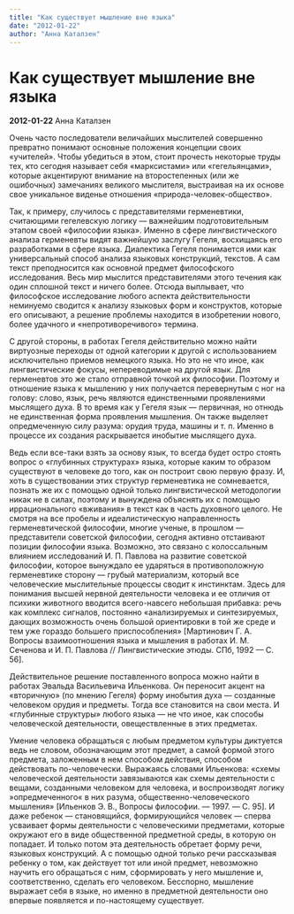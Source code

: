 ```yaml
---
title: "Как существует мышление вне языка"
date: "2012-01-22"
author: "Анна Каталзен"
---
```


# Как существует мышление вне языка

**2012-01-22** Анна Каталзен

Очень часто последователи величайших мыслителей совершенно превратно понимают основные положения концепции своих «учителей». Чтобы убедиться в этом, стоит прочесть некоторые труды тех, кто сегодня называет себя «марксистами» или «гегельянцами», которые акцентируют внимание на второстепенных (или же ошибочных) замечаниях великого мыслителя, выстраивая на их основе свое уникальное виденье отношения «природа-человек-общество».

Так, к примеру, случилось с представителями герменевтики, считающими гегелевскую логику — важнейшим подготовительным этапом своей «философии языка». Именно в сфере лингвистического анализа герменевты видят важнейшую заслугу Гегеля, восхищаясь его разработками в сфере языка. Диалектика Гегеля понимается ими как универсальный способ анализа языковых конструкций, текстов. А сам текст преподносится как основной предмет философского исследования. Весь мир мыслится представителями этого течения как один сплошной текст и ничего более. Отсюда выплывает, что философское исследование любого аспекта действительности неминуемо сводится к анализу языковых форм и конструктов, которые его описывают, а решение проблемы находится в изобретении нового, более удачного и «непротиворечивого» термина.

С другой стороны, в работах Гегеля действительно можно найти виртуозные переходы от одной категории к другой с использованием исключительно приемов немецкого языка. Но это не что иное, как лингвистические фокусы, непереводимые на другой язык. Для герменевтов это же стало отправной точкой их философии. Поэтому и отношение языка к мышлению у них получается перевернутым с ног на голову: слово, язык, речь являются единственными проявлениями мыслящего духа. В то время как у Гегеля язык — первичная, но отнюдь не единственная форма проявления мышления. Он также выделяет опредмеченную силу разума: орудия труда, машины и т. п. Именно в процессе их создания раскрывается инобытие мыслящего духа.

Ведь если все-таки взять за основу язык, то всегда будет остро стоять вопрос о «глубинных структурах» языка, которые каким то образом существуют в человеке до того, как он построит свою первую фразу. И, хоть в существовании этих структур герменевтика не сомневается, познать же их с помощью одной только лингвистической методологии никак не в силах, поэтому и вынуждена объяснять их с помощью иррационального «вживания» в текст как в часть духовного целого. Не смотря на все пробелы и идеалистическую направленность герменевтической философии, многие ученые, в прошлом — представители советской философии, сегодня активно отстаивают позиции философии языка. Возможно, это связано с колоссальным влиянием исследований И. П. Павлова на развитие советской философии, которое вынуждало ее ударяться в противоположную герменевтике сторону — грубый материализм, который все человеческие мыслительные процессы сводит к инстинктам. Здесь для понимания высшей нервной деятельности человека и ее отличия от психики животного вводится всего-навсего небольшая прибавка: речь как комплекс сигналов, постоянно «анализируемых и синтезируемых, дающих возможность очень большой ориентировки в той же среде и тем уже гораздо большего приспособления» [Мартинович Г. А. Вопросы взаимоотношения языка и мышления в работах И. М. Сеченова и И. П. Павлова // Лингвистические этюды. СПб, 1992 — С. 56].

Действительное решение поставленного вопроса можно найти в работах Эвальда Васильевича Ильенкова. Он переносит акцент на «вторичную» (по мнению Гегеля) форму инобытия духа — созданные человеком орудия и предметы. Тогда все становится на свои места. И «глубинные структуры» любого языка — не что иное, как способы человеческой деятельности, овеществленные в этих предметах.

Умение человека обращаться с любым предметом культуры диктуется ведь не словом, обозначающим этот предмет, а самой формой этого предмета, заложенным в нем способом действия, способом действовать по-человечески. Выражаясь словами Ильенкова: «схемы человеческой деятельности завязываются как схемы деятельности с вещами, созданными человеком для человека, и воспроизводят логику »опредмеченного« в них разума, общественно-человеческого мышления» [Ильенков Э. В., Вопросы философии. — 1997. — С. 95]. И даже ребенок — становящийся, формирующийся человек — сперва усваивает формы деятельности с человеческими предметами, которые окружают его в виде общественной предметной среды, в которую он попадает. И только потом эта деятельность обретает форму речи, языковых конструкций. А с помощью одной только речи рассказывая ребенку о том, как действует тот или иной предмет, невозможно научить его обращаться с ним, сформировать у него мышление и, соответственно, сделать его человеком. Бесспорно, мышление выражает себя в языке, но именно в предметной деятельности оно впервые появляется и по-настоящему существует.